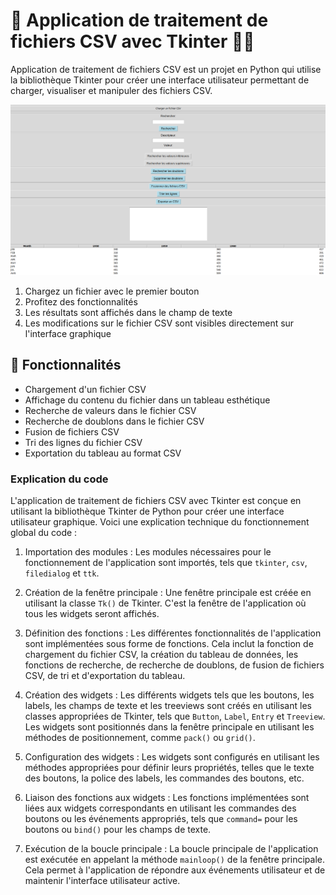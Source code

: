 # 📂 Application de traitement de fichiers CSV avec Tkinter 👩‍💻

Application de traitement de fichiers CSV est un projet en Python qui utilise la bibliothèque Tkinter pour créer une interface utilisateur permettant de charger, visualiser et manipuler des fichiers CSV.

![Demo](demo_csv.png)

1. Chargez un fichier avec le premier bouton
2. Profitez des fonctionnalités
3. Les résultats sont affichés dans le champ de texte
4. Les modifications sur le fichier CSV sont visibles directement sur l'interface graphique

 ## 🚀 Fonctionnalités

- Chargement d'un fichier CSV
- Affichage du contenu du fichier dans un tableau esthétique
- Recherche de valeurs dans le fichier CSV
- Recherche de doublons dans le fichier CSV
- Fusion de fichiers CSV
- Tri des lignes du fichier CSV
- Exportation du tableau au format CSV


### Explication du code

L'application de traitement de fichiers CSV avec Tkinter est conçue en utilisant la bibliothèque Tkinter de Python pour créer une interface utilisateur graphique. Voici une explication technique du fonctionnement global du code :

1.    Importation des modules : Les modules nécessaires pour le fonctionnement de l'application sont importés, tels que `tkinter`, `csv`, `filedialog` et `ttk`.

2.    Création de la fenêtre principale : Une fenêtre principale est créée en utilisant la classe `Tk()` de Tkinter. C'est la fenêtre de l'application où tous les widgets seront affichés.

3.    Définition des fonctions : Les différentes fonctionnalités de l'application sont implémentées sous forme de fonctions. Cela inclut la fonction de chargement du fichier CSV, la création du tableau de données, les fonctions de recherche, de recherche de doublons, de fusion de fichiers CSV, de tri et d'exportation du tableau.

4.    Création des widgets : Les différents widgets tels que les boutons, les labels, les champs de texte et les treeviews sont créés en utilisant les classes appropriées de Tkinter, tels que `Button`, `Label`, `Entry` et `Treeview`. Les widgets sont positionnés dans la fenêtre principale en utilisant les méthodes de positionnement, comme `pack()` ou `grid()`.

5.    Configuration des widgets : Les widgets sont configurés en utilisant les méthodes appropriées pour définir leurs propriétés, telles que le texte des boutons, la police des labels, les commandes des boutons, etc.

6.    Liaison des fonctions aux widgets : Les fonctions implémentées sont liées aux widgets correspondants en utilisant les commandes des boutons ou les événements appropriés, tels que `command=` pour les boutons ou `bind()` pour les champs de texte.

7.    Exécution de la boucle principale : La boucle principale de l'application est exécutée en appelant la méthode `mainloop()` de la fenêtre principale. Cela permet à l'application de répondre aux événements utilisateur et de maintenir l'interface utilisateur active.

